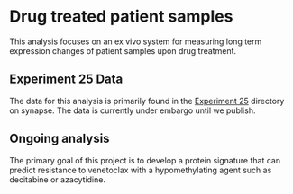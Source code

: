 # Drug treated patient samples
This analysis focuses on an ex vivo system for measuring long term expression changes of patient samples upon drug treatment. 

## Experiment 25 Data
The data for this analysis is primarily found in the [Experiment 25](https://www.synapse.org/Synapse:syn59555062) directory on synapse. 
The data is currently under embargo until we publish.  

## Ongoing analysis
The primary goal of this project is to develop a protein signature that can predict resistance to venetoclax with a hypomethylating agent such as
decitabine or azacytidine. 
